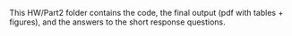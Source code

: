 This HW/Part2 folder contains the code, the final output (pdf with tables + figures), and the answers to the short response questions.

